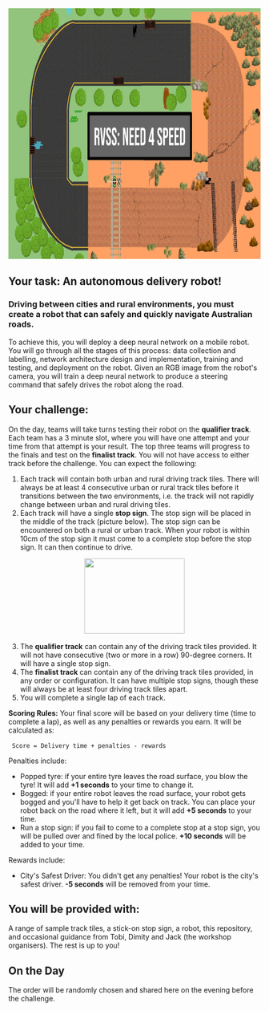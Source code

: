 
<img src="../pics/FrontPage_Need4Speed.jpg" width="1000" height="500">

## Your task: An autonomous delivery robot!

### Driving between cities and rural environments, you must create a robot that can safely and quickly navigate Australian roads. 

To achieve this, you will deploy a deep neural network on a mobile robot. You will go through all the stages of this process: data collection and labelling, network architecture design and implementation, training and testing, and deployment on the robot. Given an RGB image from the robot's camera, you will train a deep neural network to produce a steering command that safely drives the robot along the road. 

## Your challenge:
On the day, teams will take turns testing their robot on the **qualifier track**. Each team has a 3 minute slot, where you will have one attempt and your time from that attempt is your result. The top three teams will progress to the finals and test on the **finalist track**. You will not have access to either track before the challenge. You can expect the following:

1. Each track will contain both urban and rural driving track tiles. There will always be at least 4 consecutive urban or rural track tiles before it transitions between the two environments, i.e. the track will not rapidly change between urban and rural driving tiles.
2. Each track will have a single **stop sign**. The stop sign will be placed in the middle of the track (picture below). The stop sign can be encountered on both a rural or urban track. When your robot is within 10cm of the stop sign it must come to a complete stop before the stop sign. It can then continue to drive.
   
<p align="center"><img src="../pics/sample_stop_sign.png" width="200" height="150"></p>
   
3. The **qualifier track** can contain any of the driving track tiles provided. It will not have consecutive (two or more in a row) 90-degree corners. It will have a single stop sign. 
4. The **finalist track** can contain any of the driving track tiles provided, in any order or configuration. It can have multiple stop signs, though these will always be at least four driving track tiles apart.
5. You will complete a single lap of each track.

**Scoring Rules:**
Your final score will be based on your delivery time (time to complete a lap), as well as any penalties or rewards you earn. It will be calculated as:

     Score = Delivery time + penalties - rewards
     
Penalties include:
- Popped tyre: if your entire tyre leaves the road surface, you blow the tyre! It will add **+1 seconds** to your time to change it.
- Bogged: if your entire robot leaves the road surface, your robot gets bogged and you'll have to help it get back on track. You can place your robot back on the road where it left, but it will add **+5 seconds** to your time.
- Run a stop sign: if you fail to come to a complete stop at a stop sign, you will be pulled over and fined by the local police. **+10 seconds** will be added to your time.

Rewards include:
- City's Safest Driver: You didn't get any penalties! Your robot is the city's safest driver. **-5 seconds** will be removed from your time.

## You will be provided with:
A range of sample track tiles, a stick-on stop sign, a robot, this repository, and occasional guidance from Tobi, Dimity and Jack (the workshop organisers). The rest is up to you!

## On the Day
The order will be randomly chosen and shared here on the evening before the challenge. 

